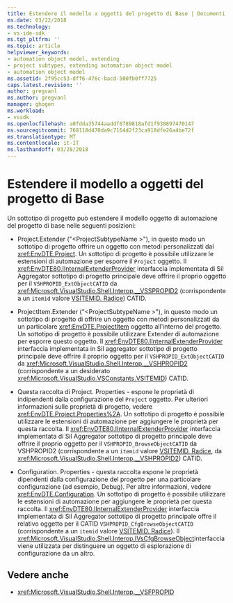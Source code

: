 ```yaml
---
title: Estendere il modello a oggetti del progetto di Base | Documenti Microsoft
ms.date: 03/22/2018
ms.technology:
- vs-ide-sdk
ms.tgt_pltfrm: ''
ms.topic: article
helpviewer_keywords:
- automation object model, extending
- project subtypes, extending automation object model
- automation object model
ms.assetid: 2f95cc53-dff6-476c-bacd-500fb0ff7725
caps.latest.revision: ''
author: gregvanl
ms.author: gregvanl
manager: ghogen
ms.workload:
- vssdk
ms.openlocfilehash: a0fdda35744aaddf8789818afd1f938897470147
ms.sourcegitcommit: 768118d470da9c7164d2f23ca918dfe26a4be72f
ms.translationtype: MT
ms.contentlocale: it-IT
ms.lasthandoff: 03/28/2018
---
```

# <a name="extending-the-object-model-of-the-base-project"></a>Estendere il modello a oggetti del progetto di Base

Un sottotipo di progetto può estendere il modello oggetto di automazione del progetto di base nelle seguenti posizioni:

-   Project.Extender ("\<ProjectSubtypeName >"), in questo modo un sottotipo di progetto offrire un oggetto con metodi personalizzati dal <xref:EnvDTE.Project>. Un sottotipo di progetto è possibile utilizzare le estensioni di automazione per esporre il `Project` oggetto. Il <xref:EnvDTE80.IInternalExtenderProvider> interfaccia implementata di Sil Aggregator sottotipo di progetto principale deve offrire il proprio oggetto per il `VSHPROPID_ExtObjectCATID` da <xref:Microsoft.VisualStudio.Shell.Interop.__VSSPROPID2> (corrispondente a un `itemid` valore [VSITEMID. Radice](<xref:Microsoft.VisualStudio.VSConstants.VSITEMID#Microsoft_VisualStudio_VSConstants_VSITEMID_Root>)) CATID.

-   ProjectItem.Extender ("\<ProjectSubtypeName >"), in questo modo un sottotipo di progetto di offrire un oggetto con metodi personalizzati da un particolare <xref:EnvDTE.ProjectItem> oggetto all'interno del progetto. Un sottotipo di progetto è possibile utilizzare Extender di automazione per esporre questo oggetto. Il <xref:EnvDTE80.IInternalExtenderProvider> interfaccia implementata in Sil aggregator sottotipo di progetto principale deve offrire il proprio oggetto per il `VSHPROPID_ExtObjectCATID` da <xref:Microsoft.VisualStudio.Shell.Interop.__VSHPROPID2> (corrispondente a un desiderato <xref:Microsoft.VisualStudio.VSConstants.VSITEMID>) CATID.

-   Questa raccolta di Project. Properties - espone le proprietà di indipendenti dalla configurazione del `Project` oggetto. Per ulteriori informazioni sulle proprietà di progetto, vedere <xref:EnvDTE.Project.Properties%2A>. Un sottotipo di progetto è possibile utilizzare le estensioni di automazione per aggiungere le proprietà per questa raccolta. Il <xref:EnvDTE80.IInternalExtenderProvider> interfaccia implementata di Sil Aggregator sottotipo di progetto principale deve offrire il proprio oggetto per il `VSHPROPID_BrowseObjectCATID` da VSHPROPID2 (corrispondente a un `itemid` valore [VSITEMID. Radice](<xref:Microsoft.VisualStudio.VSConstants.VSITEMID#Microsoft_VisualStudio_VSConstants_VSITEMID_Root>), da <xref:Microsoft.VisualStudio.Shell.Interop.__VSHPROPID2>) CATID.

-   Configuration. Properties - questa raccolta espone le proprietà dipendenti dalla configurazione del progetto per una particolare configurazione (ad esempio, Debug). Per altre informazioni, vedere <xref:EnvDTE.Configuration>. Un sottotipo di progetto è possibile utilizzare le estensioni di automazione per aggiungere le proprietà per questa raccolta. Il <xref:EnvDTE80.IInternalExtenderProvider> interfaccia implementata di Sil Aggregator sottotipo di progetto principale offre il relativo oggetto per il CATID `VSHPROPID_CfgBrowseObjectCATID` (corrispondente a un `itemid` valore [VSITEMID. Radice](<xref:Microsoft.VisualStudio.VSConstants.VSITEMID#Microsoft_VisualStudio_VSConstants_VSITEMID_Root>)). Il <xref:Microsoft.VisualStudio.Shell.Interop.IVsCfgBrowseObject>interfaccia viene utilizzata per distinguere un oggetto di esplorazione di configurazione da un altro.

## <a name="see-also"></a>Vedere anche

- <xref:Microsoft.VisualStudio.Shell.Interop.__VSFPROPID>